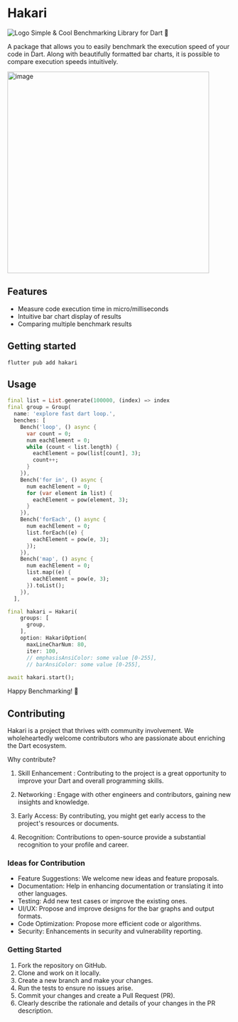 <!--
This README describes the package. If you publish this package to pub.dev,
this README's contents appear on the landing page for your package.

For information about how to write a good package README, see the guide for
[writing package pages](https://dart.dev/guides/libraries/writing-package-pages).

For general information about developing packages, see the Dart guide for
[creating packages](https://dart.dev/guides/libraries/create-library-packages)
and the Flutter guide for
[developing packages and plugins](https://flutter.dev/developing-packages).
-->

# Hakari
![Logo](https://github.com/obutora/hakari/assets/24934672/f39aa2e2-fc47-43e3-ae9e-431ef8925c0e)
Simple & Cool Benchmarking Library for Dart 🚀



A package that allows you to easily benchmark the execution speed of your code in Dart. Along with beautifully formatted bar charts, it is possible to compare execution speeds intuitively.

<img width="454" alt="image" src="https://github.com/obutora/hakari/assets/24934672/fc14deb4-9353-4def-bf9c-2cce0547bda3">

## Features

- Measure code execution time in micro/milliseconds
- Intuitive bar chart display of results
- Comparing multiple benchmark results

## Getting started

```
flutter pub add hakari
```

## Usage

```dart
final list = List.generate(100000, (index) => index
final group = Group(
  name: 'explore fast dart loop.',
  benches: [
    Bench('loop', () async {
      var count = 0;
      num eachElement = 0;
      while (count < list.length) {
        eachElement = pow(list[count], 3);
        count++;
      }
    }),
    Bench('for in', () async {
      num eachElement = 0;
      for (var element in list) {
        eachElement = pow(element, 3);
      }
    }),
    Bench('forEach', () async {
      num eachElement = 0;
      list.forEach((e) {
        eachElement = pow(e, 3);
      });
    }),
    Bench('map', () async {
      num eachElement = 0;
      list.map((e) {
        eachElement = pow(e, 3);
      }).toList();
    }),
  ],

final hakari = Hakari(
    groups: [
      group,
    ],
    option: HakariOption(
      maxLineCharNum: 80,
      iter: 100,
      // emphasisAnsiColor: some value [0-255],
      // barAnsiColor: some value [0-255],
    
await hakari.start();
```

Happy Benchmarking! 🚀

## Contributing
Hakari is a project that thrives with community involvement. We wholeheartedly welcome contributors who are passionate about enriching the Dart ecosystem.

Why contribute?
1. Skill Enhancement : Contributing to the project is a great opportunity to improve your Dart and overall programming skills.

2. Networking : Engage with other engineers and contributors, gaining new insights and knowledge.

3. Early Access: By contributing, you might get early access to the project's resources or documents.
4. Recognition: Contributions to open-source provide a substantial recognition to your profile and career.

### Ideas for Contribution
- Feature Suggestions: We welcome new ideas and feature proposals.
- Documentation: Help in enhancing documentation or translating it into other languages.
- Testing: Add new test cases or improve the existing ones.
- UI/UX: Propose and improve designs for the bar graphs and output formats.
- Code Optimization: Propose more efficient code or algorithms.
- Security: Enhancements in security and vulnerability reporting.

### Getting Started
1. Fork the repository on GitHub.
2. Clone and work on it locally.
3. Create a new branch and make your changes.
4. Run the tests to ensure no issues arise.
5. Commit your changes and create a Pull Request (PR).
6. Clearly describe the rationale and details of your changes in the PR description.
